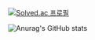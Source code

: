 [![Solved.ac
프로필](http://mazassumnida.wtf/api/v2/generate_badge?boj=byj9402)](https://solved.ac/byj9402)

![Anurag's GitHub stats](https://github-readme-stats.vercel.app/api?username=anuraghazra&show_icons=true&theme=dark)
